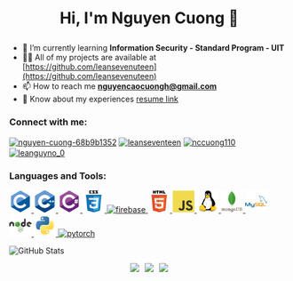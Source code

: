 <h1 align="center"> <p>Hi, I'm Nguyen Cuong 👋<br></p></h1>

- 🌱 I’m currently learning **Information Security - Standard Program - UIT**
- 👨‍💻 All of my projects are available at [https://github.com/leansevenuteen](https://github.com/leansevenuteen)
- 📫 How to reach me **nguyencaocuongh@gmail.com**
- 📄 Know about my experiences [resume link](https://drive.google.com/drive/folders/1GlDun-tnuBD6WUL33vBqiJT1KXRWh7Pl?usp=sharing)

<h3 align="left">Connect with me:</h3>
<p align="left">
  <a href="https://linkedin.com/in/nguyen-cuong-68b9b1352" target="blank"><img align="center" src="https://raw.githubusercontent.com/rahuldkjain/github-profile-readme-generator/master/src/images/icons/Social/linked-in-alt.svg" alt="nguyen-cuong-68b9b1352" height="30" width="40" /></a>
  <a href="https://kaggle.com/leanseventeen" target="blank"><img align="center" src="https://raw.githubusercontent.com/rahuldkjain/github-profile-readme-generator/master/src/images/icons/Social/kaggle.svg" alt="leanseventeen" height="30" width="40" /></a>
  <a href="https://fb.com/nccuong110" target="blank"><img align="center" src="https://raw.githubusercontent.com/rahuldkjain/github-profile-readme-generator/master/src/images/icons/Social/facebook.svg" alt="nccuong110" height="30" width="40" /></a>
  <a href="https://instagram.com/leanguyno_0" target="blank"><img align="center" src="https://raw.githubusercontent.com/rahuldkjain/github-profile-readme-generator/master/src/images/icons/Social/instagram.svg" alt="leanguyno_0" height="30" width="40" /></a>
</p>

<h3 align="left">Languages and Tools:</h3>
<p align="left"> <a href="https://www.cprogramming.com/" target="_blank" rel="noreferrer"> <img src="https://raw.githubusercontent.com/devicons/devicon/master/icons/c/c-original.svg" alt="c" width="40" height="40"/> </a> <a href="https://www.w3schools.com/cpp/" target="_blank" rel="noreferrer"> <img src="https://raw.githubusercontent.com/devicons/devicon/master/icons/cplusplus/cplusplus-original.svg" alt="cplusplus" width="40" height="40"/> </a> <a href="https://www.w3schools.com/cs/" target="_blank" rel="noreferrer"> <img src="https://raw.githubusercontent.com/devicons/devicon/master/icons/csharp/csharp-original.svg" alt="csharp" width="40" height="40"/> </a> <a href="https://www.w3schools.com/css/" target="_blank" rel="noreferrer"> <img src="https://raw.githubusercontent.com/devicons/devicon/master/icons/css3/css3-original-wordmark.svg" alt="css3" width="40" height="40"/> </a> <a href="https://firebase.google.com/" target="_blank" rel="noreferrer"> <img src="https://www.vectorlogo.zone/logos/firebase/firebase-icon.svg" alt="firebase" width="40" height="40"/> </a> <a href="https://www.w3.org/html/" target="_blank" rel="noreferrer"> <img src="https://raw.githubusercontent.com/devicons/devicon/master/icons/html5/html5-original-wordmark.svg" alt="html5" width="40" height="40"/> </a> <a href="https://developer.mozilla.org/en-US/docs/Web/JavaScript" target="_blank" rel="noreferrer"> <img src="https://raw.githubusercontent.com/devicons/devicon/master/icons/javascript/javascript-original.svg" alt="javascript" width="40" height="40"/> </a> <a href="https://www.linux.org/" target="_blank" rel="noreferrer"> <img src="https://raw.githubusercontent.com/devicons/devicon/master/icons/linux/linux-original.svg" alt="linux" width="40" height="40"/> </a> <a href="https://www.mongodb.com/" target="_blank" rel="noreferrer"> <img src="https://raw.githubusercontent.com/devicons/devicon/master/icons/mongodb/mongodb-original-wordmark.svg" alt="mongodb" width="40" height="40"/> </a> <a href="https://www.mysql.com/" target="_blank" rel="noreferrer"> <img src="https://raw.githubusercontent.com/devicons/devicon/master/icons/mysql/mysql-original-wordmark.svg" alt="mysql" width="40" height="40"/> </a> <a href="https://nodejs.org" target="_blank" rel="noreferrer"> <img src="https://raw.githubusercontent.com/devicons/devicon/master/icons/nodejs/nodejs-original-wordmark.svg" alt="nodejs" width="40" height="40"/> </a> <a href="https://www.python.org" target="_blank" rel="noreferrer"> <img src="https://raw.githubusercontent.com/devicons/devicon/master/icons/python/python-original.svg" alt="python" width="40" height="40"/> </a> <a href="https://pytorch.org/" target="_blank" rel="noreferrer"> <img src="https://www.vectorlogo.zone/logos/pytorch/pytorch-icon.svg" alt="pytorch" width="40" height="40"/> </a> </p>

![GitHub Stats](https://github-readme-stats.vercel.app/api?username=leansevenuteen&hide=stars,contribs&show_icons=true&theme=merko&border_color=71a9e&rank_icon=github&line_height=24&v=1)

<div style="display: flex; flex-wrap: wrap; justify-content: center; gap: 10px;">
  <a href="https://github.com/leansevenuteen/steganography">
    <img src="https://github-readme-stats.vercel.app/api/pin/?username=leansevenuteen&repo=steganography&theme=onedark&v=1" width="400"/>
  </a>
  <a href="https://github.com/leansevenuteen/cp-abe">
    <img src="https://github-readme-stats.vercel.app/api/pin/?username=leansevenuteen&repo=cp-abe&theme=gruvbox&v=2" width="400"/>
  </a>
  <a href="https://github.com/leansevenuteen/onehouse-website">
    <img src="https://github-readme-stats.vercel.app/api/pin/?username=leansevenuteen&repo=onehouse-website&theme=merko&v=2" width="400"/>
  </a>
</div>
